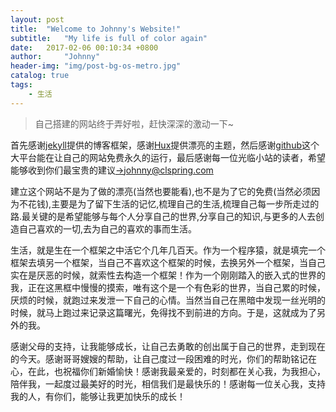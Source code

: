 ```yaml
---
layout: post
title:  "Welcome to Johnny's Website!"
subtitle:   "My life is full of color again"
date:   2017-02-06 00:10:34 +0800
author:     "Johnny"
header-img: "img/post-bg-os-metro.jpg"
catalog: true
tags:
    - 生活
---
```


>自己搭建的网站终于弄好啦，赶快深深的激动一下~

首先感谢[jekyll](http://jekyll.com.cn/)提供的博客框架，感谢[Hux](http://weibo.com/huxpro)提供漂亮的主题，然后感谢[github](https://github.com/)这个大平台能在让自己的网站免费永久的运行，最后感谢每一位光临小站的读者，希望能够收到你们最宝贵的建议[&rarr;]()[johnny@clspring.com]()

建立这个网站不是为了做的漂亮(当然也要能看),也不是为了它的免费(当然必须因为不花钱),主要是为了留下生活的记忆,梳理自己的生活,梳理自己每一步所走过的路.最关键的是希望能够与每个人分享自己的世界,分享自己的知识,与更多的人去创造自己喜欢的一切,去为自己的喜欢的事而生活。

生活，就是生在一个框架之中活它个几年几百天。作为一个程序猿，就是填完一个框架去填另一个框架，当自己不喜欢这个框架的时候，去换另外一个框架，当自己实在是厌恶的时候，就索性去构造一个框架！作为一个刚刚踏入的嵌入式的世界的我，正在这黑框中慢慢的摸索，唯有这个是一个有色彩的世界，当自己累的时候，厌烦的时候，就跑过来发泄一下自己的心情。当然当自己在黑暗中发现一丝光明的时候，就马上跑过来记录这篇曙光，免得找不到前进的方向。于是，这就成为了另外的我。

感谢父母的支持，让我能够成长，让自己去勇敢的创出属于自己的世界，走到现在的今天。感谢哥哥嫂嫂的帮助，让自己度过一段困难的时光，你们的帮助铭记在心，在此，也祝福你们新婚愉快！感谢我最亲爱的，时刻都在关心我，为我担心，陪伴我，一起度过最美好的时光，相信我们是最快乐的！感谢每一位关心我，支持我的人，有你们，能够让我更加快乐的成长！
